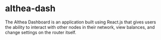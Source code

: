 # althea-dash

The Althea Dashboard is an application built using React.js that gives users the ability
to interact with other nodes in their network, view balances, and change settings on the
router itself.
